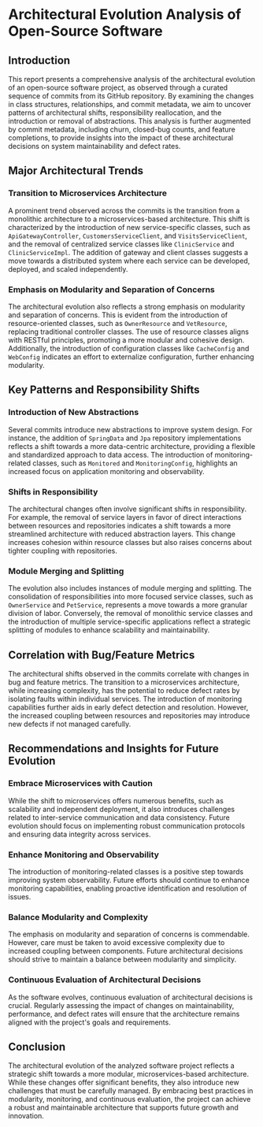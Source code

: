 # Architectural Evolution Analysis of Open-Source Software

## Introduction

This report presents a comprehensive analysis of the architectural evolution of an open-source software project, as observed through a curated sequence of commits from its GitHub repository. By examining the changes in class structures, relationships, and commit metadata, we aim to uncover patterns of architectural shifts, responsibility reallocation, and the introduction or removal of abstractions. This analysis is further augmented by commit metadata, including churn, closed-bug counts, and feature completions, to provide insights into the impact of these architectural decisions on system maintainability and defect rates.

## Major Architectural Trends

### Transition to Microservices Architecture

A prominent trend observed across the commits is the transition from a monolithic architecture to a microservices-based architecture. This shift is characterized by the introduction of new service-specific classes, such as `ApiGatewayController`, `CustomersServiceClient`, and `VisitsServiceClient`, and the removal of centralized service classes like `ClinicService` and `ClinicServiceImpl`. The addition of gateway and client classes suggests a move towards a distributed system where each service can be developed, deployed, and scaled independently.

### Emphasis on Modularity and Separation of Concerns

The architectural evolution also reflects a strong emphasis on modularity and separation of concerns. This is evident from the introduction of resource-oriented classes, such as `OwnerResource` and `VetResource`, replacing traditional controller classes. The use of resource classes aligns with RESTful principles, promoting a more modular and cohesive design. Additionally, the introduction of configuration classes like `CacheConfig` and `WebConfig` indicates an effort to externalize configuration, further enhancing modularity.

## Key Patterns and Responsibility Shifts

### Introduction of New Abstractions

Several commits introduce new abstractions to improve system design. For instance, the addition of `SpringData` and `Jpa` repository implementations reflects a shift towards a more data-centric architecture, providing a flexible and standardized approach to data access. The introduction of monitoring-related classes, such as `Monitored` and `MonitoringConfig`, highlights an increased focus on application monitoring and observability.

### Shifts in Responsibility

The architectural changes often involve significant shifts in responsibility. For example, the removal of service layers in favor of direct interactions between resources and repositories indicates a shift towards a more streamlined architecture with reduced abstraction layers. This change increases cohesion within resource classes but also raises concerns about tighter coupling with repositories.

### Module Merging and Splitting

The evolution also includes instances of module merging and splitting. The consolidation of responsibilities into more focused service classes, such as `OwnerService` and `PetService`, represents a move towards a more granular division of labor. Conversely, the removal of monolithic service classes and the introduction of multiple service-specific applications reflect a strategic splitting of modules to enhance scalability and maintainability.

## Correlation with Bug/Feature Metrics

The architectural shifts observed in the commits correlate with changes in bug and feature metrics. The transition to a microservices architecture, while increasing complexity, has the potential to reduce defect rates by isolating faults within individual services. The introduction of monitoring capabilities further aids in early defect detection and resolution. However, the increased coupling between resources and repositories may introduce new defects if not managed carefully.

## Recommendations and Insights for Future Evolution

### Embrace Microservices with Caution

While the shift to microservices offers numerous benefits, such as scalability and independent deployment, it also introduces challenges related to inter-service communication and data consistency. Future evolution should focus on implementing robust communication protocols and ensuring data integrity across services.

### Enhance Monitoring and Observability

The introduction of monitoring-related classes is a positive step towards improving system observability. Future efforts should continue to enhance monitoring capabilities, enabling proactive identification and resolution of issues.

### Balance Modularity and Complexity

The emphasis on modularity and separation of concerns is commendable. However, care must be taken to avoid excessive complexity due to increased coupling between components. Future architectural decisions should strive to maintain a balance between modularity and simplicity.

### Continuous Evaluation of Architectural Decisions

As the software evolves, continuous evaluation of architectural decisions is crucial. Regularly assessing the impact of changes on maintainability, performance, and defect rates will ensure that the architecture remains aligned with the project's goals and requirements.

## Conclusion

The architectural evolution of the analyzed software project reflects a strategic shift towards a more modular, microservices-based architecture. While these changes offer significant benefits, they also introduce new challenges that must be carefully managed. By embracing best practices in modularity, monitoring, and continuous evaluation, the project can achieve a robust and maintainable architecture that supports future growth and innovation.